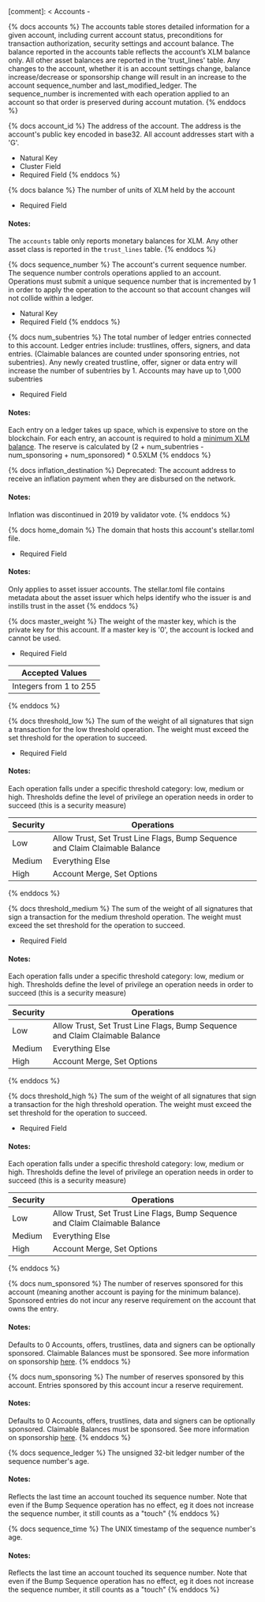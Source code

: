 [comment]: < Accounts -

{% docs accounts %}
The accounts table stores detailed information for a given account, including current account status, preconditions for transaction authorization, security settings and account balance. The balance reported in the accounts table reflects the account’s XLM balance only. All other asset balances are reported in the 'trust_lines' table.
Any changes to the account, whether it is an account settings change, balance increase/decrease or sponsorship change will result in an increase to the account sequence_number and last_modified_ledger. The sequence_number is incremented with each operation applied to an account so that order is preserved during account mutation.
{% enddocs %}

{% docs account_id %}
The address of the account. The address is the account's public key encoded in base32. All account addresses start with a 'G'.

- Natural Key
- Cluster Field
- Required Field
{% enddocs %}

{% docs balance %}
The number of units of XLM held by the account

- Required Field

#### Notes:
The `accounts` table only reports monetary balances for XLM. Any other asset class is reported in the `trust_lines` table.
{% enddocs %}

{% docs sequence_number %}
The account's current sequence number. The sequence number controls operations applied to an account. Operations must submit a unique sequence number that is incremented by 1 in order to apply the operation to the account so that account changes will not collide within a ledger.

- Natural Key
- Required Field
{% enddocs %}

{% docs num_subentries %}
The total number of ledger entries connected to this account. Ledger entries include: trustlines, offers, signers, and data entries. (Claimable balances are counted under sponsoring entries, not subentries). Any newly created trustline, offer, signer or data entry will increase the number of subentries by 1. Accounts may have up to 1,000 subentries

- Required Field

#### Notes:
Each entry on a ledger takes up space, which is expensive to store on the blockchain. For each entry, an account is required to hold a [minimum XLM balance](https://developers.stellar.org/docs/fundamentals-and-concepts/lumens#minimum-balance). The reserve is calculated by (2 + num_subentries - num_sponsoring + num_sponsored) * 0.5XLM
{% enddocs %}

{% docs inflation_destination %}
Deprecated: The account address to receive an inflation payment when they are disbursed on the network.

#### Notes:
Inflation was discontinued in 2019 by validator vote.
{% enddocs %}


{% docs home_domain %}
The domain that hosts this account's stellar.toml file.

- Required Field

#### Notes:
Only applies to asset issuer accounts. The stellar.toml file contains metadata about the asset issuer which helps identify who the issuer is and instills trust in the asset 
{% enddocs %}

{% docs master_weight %}
The weight of the master key, which is the private key for this account. If a master key is '0', the account is locked and cannot be used.

- Required Field

| Accepted Values             |
|-----------------------------|
| Integers from 1 to 255      |
{% enddocs %}

{% docs threshold_low %}
The sum of the weight of all signatures that sign a transaction for the low threshold operation. The weight must exceed the set threshold for the operation to succeed.

- Required Field

#### Notes:
Each operation falls under a specific threshold category: low, medium or high. Thresholds define the level of privilege an operation needs in order to succeed (this is a security measure)

| Security | Operations                 |
|----------|----------------------------|
| Low      | Allow Trust, Set Trust Line Flags, Bump Sequence and Claim Claimable Balance |
| Medium   | Everything Else            |
| High     | Account Merge, Set Options |
{% enddocs %}

{% docs threshold_medium %}
The sum of the weight of all signatures that sign a transaction for the medium threshold operation. The weight must exceed the set threshold for the operation to succeed.

- Required Field

#### Notes:
Each operation falls under a specific threshold category: low, medium or high. Thresholds define the level of privilege an operation needs in order to succeed (this is a security measure)

| Security | Operations                 |
|----------|----------------------------|
| Low      | Allow Trust, Set Trust Line Flags, Bump Sequence and Claim Claimable Balance |
| Medium   | Everything Else            |
| High     | Account Merge, Set Options |
{% enddocs %}

{% docs threshold_high %}
The sum of the weight of all signatures that sign a transaction for the high threshold operation. The weight must exceed the set threshold for the operation to succeed.

- Required Field

#### Notes:
Each operation falls under a specific threshold category: low, medium or high. Thresholds define the level of privilege an operation needs in order to succeed (this is a security measure)

| Security | Operations                 |
|----------|----------------------------|
| Low      | Allow Trust, Set Trust Line Flags, Bump Sequence and Claim Claimable Balance |
| Medium   | Everything Else            |
| High     | Account Merge, Set Options |
{% enddocs %}


{% docs num_sponsored %}
The number of reserves sponsored for this account (meaning another account is paying for the minimum balance). Sponsored entries do not incur any reserve requirement on the account that owns the entry.

#### Notes:
Defaults to 0
Accounts, offers, trustlines, data and signers can be optionally sponsored. Claimable Balances must be sponsored. See more information on sponsorship [here](https://developers.stellar.org/docs/encyclopedia/sponsored-reserves).
{% enddocs %}

{% docs num_sponsoring %}
The number of reserves sponsored by this account. Entries sponsored by this account incur a reserve requirement.

#### Notes:
Defaults to 0
Accounts, offers, trustlines, data and signers can be optionally sponsored. Claimable Balances must be sponsored. See more information on sponsorship [here](https://developers.stellar.org/docs/encyclopedia/sponsored-reserves).
{% enddocs %}

{% docs sequence_ledger %}
The unsigned 32-bit ledger number of the sequence number's age.

#### Notes:
Reflects the last time an account touched its sequence number. Note that even if the Bump Sequence operation has no effect, eg it does not increase the sequence number, it still counts as a "touch"
{% enddocs %}

{% docs sequence_time %}
The UNIX timestamp of the sequence number's age.

#### Notes:
Reflects the last time an account touched its sequence number. Note that even if the Bump Sequence operation has no effect, eg it does not increase the sequence number, it still counts as a "touch" 
{% enddocs %}